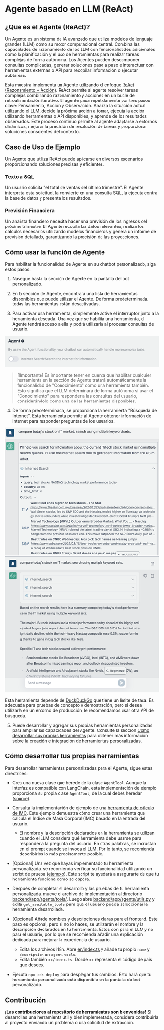 # Agente basado en LLM (ReAct)

## ¿Qué es el Agente (ReAct)?

Un Agente es un sistema de IA avanzado que utiliza modelos de lenguaje grandes (LLM) como su motor computacional central. Combina las capacidades de razonamiento de los LLM con funcionalidades adicionales como la planificación y el uso de herramientas para realizar tareas complejas de forma autónoma. Los Agentes pueden descomponer consultas complicadas, generar soluciones paso a paso e interactuar con herramientas externas o API para recopilar información o ejecutar subtareas.

Esta muestra implementa un Agente utilizando el enfoque [ReAct (Razonamiento + Acción)](https://www.promptingguide.ai/techniques/react). ReAct permite al agente resolver tareas complejas combinando razonamiento y acciones en un bucle de retroalimentación iterativo. El agente pasa repetidamente por tres pasos clave: Pensamiento, Acción y Observación. Analiza la situación actual utilizando el LLM, decide la próxima acción a tomar, ejecuta la acción utilizando herramientas o API disponibles, y aprende de los resultados observados. Este proceso continuo permite al agente adaptarse a entornos dinámicos, mejorar la precisión de resolución de tareas y proporcionar soluciones conscientes del contexto.

## Caso de Uso de Ejemplo

Un Agente que utiliza ReAct puede aplicarse en diversos escenarios, proporcionando soluciones precisas y eficientes.

### Texto a SQL

Un usuario solicita "el total de ventas del último trimestre". El Agente interpreta esta solicitud, la convierte en una consulta SQL, la ejecuta contra la base de datos y presenta los resultados.

### Previsión Financiera

Un analista financiero necesita hacer una previsión de los ingresos del próximo trimestre. El Agente recopila los datos relevantes, realiza los cálculos necesarios utilizando modelos financieros y genera un informe de previsión detallado, garantizando la precisión de las proyecciones.

## Cómo usar la función de Agente

Para habilitar la funcionalidad de Agente en su chatbot personalizado, siga estos pasos:

1. Navegue hasta la sección de Agente en la pantalla del bot personalizado.

2. En la sección de Agente, encontrará una lista de herramientas disponibles que puede utilizar el Agente. De forma predeterminada, todas las herramientas están desactivadas.

3. Para activar una herramienta, simplemente active el interruptor junto a la herramienta deseada. Una vez que se habilita una herramienta, el Agente tendrá acceso a ella y podrá utilizarla al procesar consultas de usuario.

![](./imgs/agent_tools.png)

> [!Importante]
> Es importante tener en cuenta que habilitar cualquier herramienta en la sección de Agente tratará automáticamente la funcionalidad de "Conocimiento" como una herramienta también. Esto significa que el LLM determinará de forma autónoma si usar el "Conocimiento" para responder a las consultas del usuario, considerándolo como una de las herramientas disponibles.

4. De forma predeterminada, se proporciona la herramienta "Búsqueda de Internet". Esta herramienta permite al Agente obtener información de internet para responder preguntas de los usuarios.

![](./imgs/agent1.png)
![](./imgs/agent2.png)

Esta herramienta depende de [DuckDuckGo](https://duckduckgo.com/) que tiene un límite de tasa. Es adecuada para pruebas de concepto o demostración, pero si desea utilizarla en un entorno de producción, le recomendamos usar otra API de búsqueda.

5. Puede desarrollar y agregar sus propias herramientas personalizadas para ampliar las capacidades del Agente. Consulte la sección [Cómo desarrollar sus propias herramientas](#how-to-develop-your-own-tools) para obtener más información sobre la creación e integración de herramientas personalizadas.

## Cómo desarrollar tus propias herramientas

Para desarrollar herramientas personalizadas para el Agente, sigue estas directrices:

- Crea una nueva clase que herede de la clase `AgentTool`. Aunque la interfaz es compatible con LangChain, esta implementación de ejemplo proporciona su propia clase `AgentTool`, de la cual debes heredar ([source](../backend/app/agents/tools/agent_tool.py)).

- Consulta la implementación de ejemplo de una [herramienta de cálculo de IMC](../examples/agents/tools/bmi/bmi.py). Este ejemplo demuestra cómo crear una herramienta que calcula el Índice de Masa Corporal (IMC) basado en la entrada del usuario.

  - El nombre y la descripción declarados en la herramienta se utilizan cuando el LLM considera qué herramienta debe usarse para responder a la pregunta del usuario. En otras palabras, se incrustan en el prompt cuando se invoca el LLM. Por lo tanto, se recomienda describirlos lo más precisamente posible.

- [Opcional] Una vez que hayas implementado tu herramienta personalizada, se recomienda verificar su funcionalidad utilizando un script de prueba ([ejemplo](../examples/agents/tools/bmi/test_bmi.py)). Este script te ayudará a asegurarte de que tu herramienta funciona como se espera.

- Después de completar el desarrollo y las pruebas de tu herramienta personalizada, mueve el archivo de implementación al directorio [backend/app/agents/tools/](../backend/app/agents/tools/). Luego abre [backend/app/agents/utils.py](../backend/app/agents/utils.py) y edita `get_available_tools` para que el usuario pueda seleccionar la herramienta desarrollada.

- [Opcional] Añade nombres y descripciones claras para el frontend. Este paso es opcional, pero si no lo haces, se utilizarán el nombre y la descripción declarados en tu herramienta. Estos son para el LLM y no para el usuario, por lo que se recomienda añadir una explicación dedicada para mejorar la experiencia de usuario.

  - Edita los archivos i18n. Abre [en/index.ts](../frontend/src/i18n/en/index.ts) y añade tu propio `name` y `description` en `agent.tools`.
  - Edita también `xx/index.ts`. Donde `xx` representa el código de país que desees.

- Ejecuta `npx cdk deploy` para desplegar tus cambios. Esto hará que tu herramienta personalizada esté disponible en la pantalla de bot personalizado.

## Contribución

**¡Las contribuciones al repositorio de herramientas son bienvenidas!** Si desarrollas una herramienta útil y bien implementada, considera contribuirla al proyecto enviando un problema o una solicitud de extracción.